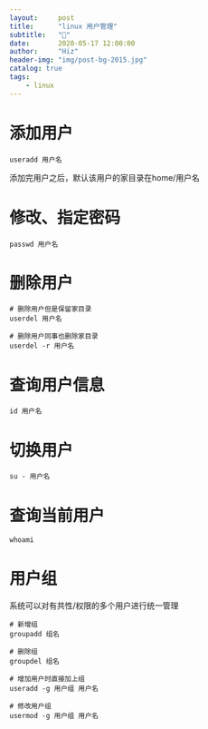 ```yaml
---
layout:     post
title:      "linux 用户管理"
subtitle:   "🐧"
date:       2020-05-17 12:00:00
author:     "Hiz"
header-img: "img/post-bg-2015.jpg"
catalog: true
tags:
    - linux
---
```


# 添加用户

```shell
useradd 用户名
```

添加完用户之后，默认该用户的家目录在home/用户名

# 修改、指定密码

```shell
passwd 用户名
```

# 删除用户

```shell
# 删除用户但是保留家目录
userdel 用户名

# 删除用户同事也删除家目录
userdel -r 用户名
```

# 查询用户信息

```shell
id 用户名
```

# 切换用户

```shell
su - 用户名
```

# 查询当前用户

```shell
whoami
```

# 用户组

系统可以对有共性/权限的多个用户进行统一管理

```shell
# 新增组
groupadd 组名

# 删除组
groupdel 组名

# 增加用户时直接加上组
useradd -g 用户组 用户名

# 修改用户组
usermod -g 用户组 用户名
```